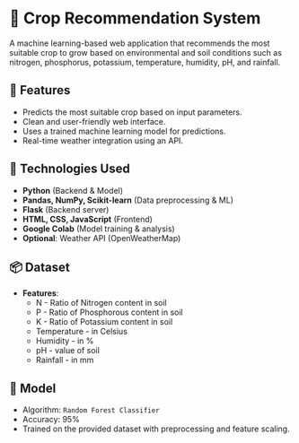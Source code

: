 # 🌾 Crop Recommendation System

A machine learning-based web application that recommends the most suitable crop to grow based on environmental and soil conditions such as nitrogen, phosphorus, potassium, temperature, humidity, pH, and rainfall.

## 🚀 Features

- Predicts the most suitable crop based on input parameters.
- Clean and user-friendly web interface.
- Uses a trained machine learning model for predictions.
- Real-time weather integration using an API.

## 🧠 Technologies Used

- **Python** (Backend & Model)
- **Pandas, NumPy, Scikit-learn** (Data preprocessing & ML)
- **Flask** (Backend server)
- **HTML, CSS, JavaScript** (Frontend)
- **Google Colab** (Model training & analysis)
- **Optional**: Weather API (OpenWeatherMap)

## 📦 Dataset

- **Features**:
  - N - Ratio of Nitrogen content in soil
  - P - Ratio of Phosphorous content in soil
  - K - Ratio of Potassium content in soil
  - Temperature - in Celsius
  - Humidity - in %
  - pH - value of soil
  - Rainfall - in mm

## 🔮 Model

- Algorithm: `Random Forest Classifier`
- Accuracy: 95% 
- Trained on the provided dataset with preprocessing and feature scaling.

